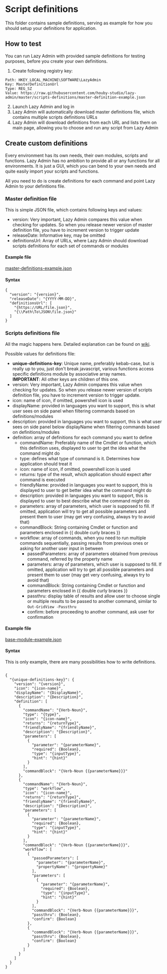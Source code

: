 # Script definitions

This folder contains sample definitions, serving as example for how you should setup your definitions for application.

## How to test

You can run Lazy Admin with provided sample definitions for testing purposes, before you create your own definitions.  

1. Create following registry key:
```
Path: HKEY_LOCAL_MACHINE\SOFTWARE\LazyAdmin
Key: MasterDefinitionUrl
Type: REG_SZ
Value: https://raw.githubusercontent.com/houby-studio/lazy-admin/master/scripts-definitions/master-definition-example.json
```
2. Launch Lazy Admin and log in
3. Lazy Admin will automatically download master definitions file, which contains multiple scripts definitions URLs
4. Lazy Admin will download definitions from each URL and lists them on main page, allowing you to choose and run any script from Lazy Admin

## Create custom definitions

Every environment has its own needs, their own modules, scripts and functions. Lazy Admin has no ambition to provide all or any functions for all environments. It is just a GUI, which you can bend to your own needs and quite easily import your scripts and functions.

All you need to do is create definitions for each command and point Lazy Admin to your definitions file.

### Master definition file

This is simple JSON file, which contains following keys and values:

* version: Very important, Lazy Admin compares this value when checking for updates. So when you release newer version of master definition file, you have to increment version to trigger update
* releaseDate: Informative key, may be omitted
* definitionsUrl: Array of URLs, where Lazy Admin should download scripts definitions for each set of commands or modules

#### Example file 
[master-definitions-example.json](master-definition-example.json)

#### Syntax

```
{
  "version": "{version}",
  "releaseDate": "{YYYY-MM-DD}",
  "definitionsUrl": [
    "{https://URL/file.json}",
    "{\\Path\To\JSON\file.json}"
  ]
}
```

### Scripts definitions file

All the magic happens here. Detailed explanation can be found on [wiki](https://github.com/houby-studio/lazy-admin/wiki/Definitions-files).

Possible values for definitions file:

* **unique-definitions-key**: Unique name, preferably kebab-case, but is really up to you, just don't break javascript, various functions access specific definitions module by associative array names.  
**IMPORTANT**: All other keys are children of this one.
* version: Very important, Lazy Admin compares this value when checking for updates. So when you release newer version of scripts definition file, you have to increment version to trigger update.
* icon: name of icon, if omitted, powershell icon is used
* displayName: provided in languages you want to support, this is what user sees on side panel when filtering commands based on definitions/modules
* description: provided in languages you want to support, this is what user sees on side panel below displayName when filtering commands based on definitions/modules
* definition: array of definitions for each command you want to define
    * commandName: Preferably name of the Cmdlet or function, which this definition uses, displayed to user to get the idea what the command might do
    * type: defines what type of command is it. Determines how application should treat it
    * icon: name of icon, if omitted, powershell icon is used
    * returns: type of the result, which application should expect after command is executed
    * friendlyName: provided in languages you want to support, this is displayed to user to get better idea what the command might do
    * description: provided in languages you want to support, this is displayed to user to best describe what the command might do
    * parameters: array of parameters, which user is supposed to fill. If omitted, application will try to get all possible parameters and present them to user (may get very confusing, always try to avoid that)
    * commandBlock: String containing Cmdlet or function and parameters enclosed in {{ double curly braces }}
    * workflow: array of commands, when you need to run multiple commands sequentially, passing results from previous ones or asking for another user input in between
        * passedParameters: array of parameters obtained from previous command, referred by the property name
        * parameters: array of parameters, which user is supposed to fill. If omitted, application will try to get all possible parameters and present them to user (may get very confusing, always try to avoid that)
        * commandBlock: String containing Cmdlet or function and parameters enclosed in {{ double curly braces }}
        * passthru: display table of results and allow user to choose single or multiple results to be passed to another command, similar to `Out-GridView -Passthru`
        * confirm: before proceeding to another command, ask user for confirmation

#### Example file 
[base-module-example.json](base-module-example.json)

#### Syntax

This is only example, there are many possibilities how to write definitions.

```

{
  "{unique-definitions-key}": {
    "version": "{version}",
    "icon": "{icon-name}",
    "displayName": "{DisplayName}",
    "description": "{Description}",
    "definition": [
      {
        "commandName": "{Verb-Noun}",
        "type": "{type}",
        "icon": "{icon-name}",
        "returns": "{returnType}",
        "friendlyName": "{friendlyName}",
        "description": "{Description}",
        "parameters": [
          {
            "parameter": "{parameterName}",
            "required": {Boolean},
            "type": "{inputType}",
            "hint": "{hint}"
          }
        ],
        "commandBlock": "{Verb-Noun {{parameterName}}}"
      },
      {
        "commandName": "{Verb-Noun}",
        "type": "workflow",
        "icon": "{icon-name}",
        "returns": "{returnType}",
        "friendlyName": "{friendlyName}",
        "description": "{Description}",
        "parameters": [
          {
            "parameter": "{parameterName}",
            "required": {Boolean},
            "type": "{inputType}",
            "hint": "{hint}"
          }
        ],
        "commandBlock": "{Verb-Noun {{parameterName}}}",
        "workflow": [
          {
            "passedParameters": [
              "parameter": "{parameterName}",
              "propertyName": "{propertyName}"
            ],
            "parameters": [
              {
                "parameter": "{parameterName}",
                "required": {Boolean},
                "type": "{inputType}",
                "hint": "{hint}"
              }
            ],
            "commandBlock": "{Verb-Noun {{parameterName}}}",
            "passthru": {Boolean},
            "confirm": {Boolean}
          },
          {
            "commandBlock": "{Verb-Noun {{parameterName}}}",
            "passthru": {Boolean},
            "confirm": {Boolean}
          }
        ]
      }
    ]
  }
}
```